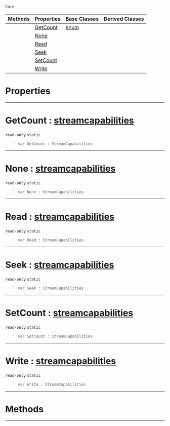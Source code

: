  `Core`

|Methods|Properties|Base Classes|Derived Classes|
|---|---|---|---|
| |[ GetCount](streamcapabilities.md#getcount-zilch-engine-doc)|[enum](enum.md)| |
| |[ None](streamcapabilities.md#none-zilch-engine-documen)| | |
| |[ Read](streamcapabilities.md#read-zilch-engine-documen)| | |
| |[ Seek](streamcapabilities.md#seek-zilch-engine-documen)| | |
| |[ SetCount](streamcapabilities.md#setcount-zilch-engine-doc)| | |
| |[ Write](streamcapabilities.md#write-zilch-engine-docume)| | |


 #  Properties


---  
 #  GetCount : [streamcapabilities](streamcapabilities.md)

 `read-only` `static`

> 
> ``` lang=cpp, name=Nada
> var GetCount : StreamCapabilities


---  
 #  None : [streamcapabilities](streamcapabilities.md)

 `read-only` `static`

> 
> ``` lang=cpp, name=Nada
> var None : StreamCapabilities


---  
 #  Read : [streamcapabilities](streamcapabilities.md)

 `read-only` `static`

> 
> ``` lang=cpp, name=Nada
> var Read : StreamCapabilities


---  
 #  Seek : [streamcapabilities](streamcapabilities.md)

 `read-only` `static`

> 
> ``` lang=cpp, name=Nada
> var Seek : StreamCapabilities


---  
 #  SetCount : [streamcapabilities](streamcapabilities.md)

 `read-only` `static`

> 
> ``` lang=cpp, name=Nada
> var SetCount : StreamCapabilities


---  
 #  Write : [streamcapabilities](streamcapabilities.md)

 `read-only` `static`

> 
> ``` lang=cpp, name=Nada
> var Write : StreamCapabilities


---  
 #  Methods


---  
 

 